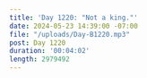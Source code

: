 ```yaml
---
title: 'Day 1220: "Not a king."'
date: 2024-05-23 14:39:00 -07:00
file: "/uploads/Day-B1220.mp3"
post: Day 1220
duration: '00:04:02'
length: 2979492
---
```


